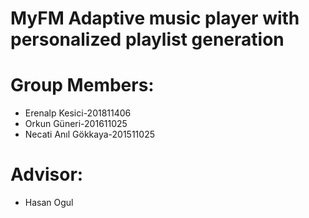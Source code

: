 # MyFM Adaptive music player with personalized playlist generation
# Group Members:
* Erenalp Kesici-201811406
* Orkun Güneri-201611025
* Necati Anıl Gökkaya-201511025
# Advisor: 
* Hasan Ogul
